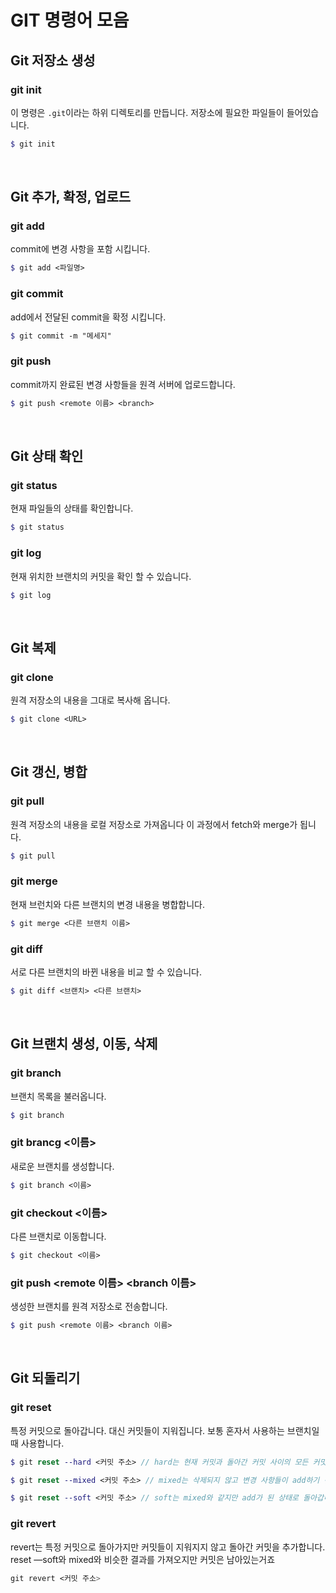 # GIT 명령어 모음

## Git 저장소 생성

### git init

이 명령은 `.git`이라는 하위 디렉토리를 만듭니다. 저장소에 필요한 파일들이 들어있습니다.

```scss
$ git init
```

<br />
 
## Git 추가, 확정, 업로드

### git add

commit에 변경 사항을 포함 시킵니다.

```scss
$ git add <파일명>
```

### git commit

add에서 전달된 commit을 확정 시킵니다.

```scss
$ git commit -m "메세지"
```

### git push

commit까지 완료된 변경 사항들을 원격 서버에 업로드합니다.

```scss
$ git push <remote 이름> <branch>
```

<br />
 
## Git 상태 확인

### git status

현재 파일들의 상태를 확인합니다.

```scss
$ git status
```

### git log

현재 위치한 브랜치의 커밋을 확인 할 수 있습니다.

```scss
$ git log
```

<br />
 
## Git 복제

### git clone

원격 저장소의 내용을 그대로 복사해 옵니다.

```scss
$ git clone <URL>
```

<br />
 
## Git 갱신, 병합

### git pull

원격 저장소의 내용을 로컬 저장소로 가져옵니다 이 과정에서 fetch와 merge가 됩니다.

```scss
$ git pull
```

### git merge

현재 브런치와 다른 브랜치의 변경 내용을 병합합니다.

```scss
$ git merge <다른 브랜치 이름>
```

### git diff

서로 다른 브랜치의 바뀐 내용을 비교 할 수 있습니다.

```scss
$ git diff <브랜치> <다른 브랜치>
```

<br />
 
## Git 브랜치 생성, 이동, 삭제

### git branch

브랜치 목록을 불러옵니다.

```scss
$ git branch
```

### git brancg <이름>

새로운 브랜치를 생성합니다.

```scss
$ git branch <이름>
```

### git checkout <이름>

다른 브랜치로 이동합니다.

```scss
$ git checkout <이름>
```

### git push <remote 이름> <branch 이름>

생성한 브랜치를 원격 저장소로 전송합니다.

```scss
$ git push <remote 이름> <branch 이름>
```

<br />
 
## Git 되돌리기

### git reset

특정 커밋으로 돌아갑니다. 대신 커밋들이 지워집니다. 보통 혼자서 사용하는 브랜치일 때 사용합니다.

```scss
$ git reset --hard <커밋 주소> // hard는 현재 커밋과 돌아간 커밋 사이의 모든 커밋들이 사라집니다.

$ git reset --mixed <커밋 주소> // mixed는 삭제되지 않고 변경 사항들이 add하기 전 상태로 돌아갑니다.

$ git reset --soft <커밋 주소> // soft는 mixed와 같지만 add가 된 상태로 돌아갑니다.
```

### git revert

revert는 특정 커밋으로 돌아가지만 커밋들이 지워지지 않고 돌아간 커밋을 추가합니다. reset —soft와 mixed와 비슷한 결과를 가져오지만 커밋은 남아있는거죠

```scss
git revert <커밋 주소>
```
